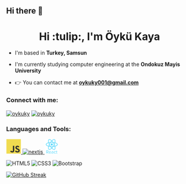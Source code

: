 ## Hi there 👋

<h1 align="center">Hi :tulip:, I'm Öykü Kaya </h1>

- I'm based in **Turkey, Samsun**
- I'm currently studying computer engineering at the **Ondokuz Mayis University**

- :point_right: You can contact me at **oykuky001@gmail.com**

<h3 align="left">Connect with me:</h3>
<p align="left">
<a href="https://www.linkedin.com/in/%C3%B6yk%C3%BCkaya/" target="blank"><img align="center" src="https://raw.githubusercontent.com/rahuldkjain/github-profile-readme-generator/master/src/images/icons/Social/linked-in-alt.svg" alt="oykuky" height="30" width="40" /></a>
<a href="https://www.instagram.com/oykuuu.kaya" target="blank"><img align="center" src="https://raw.githubusercontent.com/rahuldkjain/github-profile-readme-generator/master/src/images/icons/Social/instagram.svg" alt="oykuky" height="30" width="40" /></a>
</p>

<h3 align="left">Languages and Tools:</h3>
<a href="https://developer.mozilla.org/en-US/docs/Web/JavaScript" target="_blank" rel="noreferrer"> <img src="https://raw.githubusercontent.com/devicons/devicon/master/icons/javascript/javascript-original.svg" alt="javascript" width="40" height="40"/> </a>
<a href="https://nextjs.org/" target="_blank" rel="noreferrer"> <img src="https://cdn.worldvectorlogo.com/logos/nextjs-2.svg" alt="nextjs" width="40" height="40"/> </a> 
<a href="https://reactjs.org/" target="_blank" rel="noreferrer"> <img src="https://raw.githubusercontent.com/devicons/devicon/master/icons/react/react-original-wordmark.svg" alt="react" width="40" height="40"/> </a>
 </p>

![HTML5](https://img.shields.io/badge/html5-%23E34F26.svg?style=for-the-badge&logo=html5&logoColor=white)
![CSS3](https://img.shields.io/badge/css3-%231572B6.svg?style=for-the-badge&logo=css3&logoColor=white)
![Bootstrap](https://img.shields.io/badge/bootstrap-%23563D7C.svg?style=for-the-badge&logo=bootstrap&logoColor=white)

<a href="https://git.io/streak-stats"><img src="https://github-readme-streak-stats.herokuapp.com?user=oykuky&theme=radical" alt="GitHub Streak" /></a>


